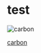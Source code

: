 # test
![carbon](carbon.png)


[carbon](https://www.draw.io/?title=carbon.png#Uhttps%3A%2F%2Fraw.githubusercontent.com%2Fkorservick%2Ftest%2Fmaster%2Fcarbon.png)
